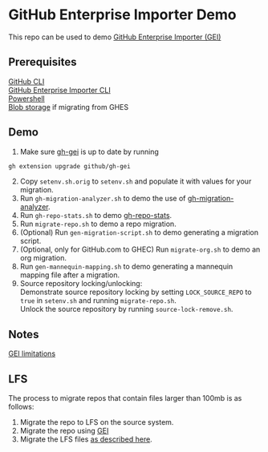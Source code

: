 # GitHub Enterprise Importer Demo
This repo can be used to demo [GitHub Enterprise Importer (GEI)](https://docs.github.com/en/early-access/github/migrating-with-github-enterprise-importer)

## Prerequisites
[GitHub CLI](https://cli.github.com/)  
[GitHub Enterprise Importer CLI](https://github.com/github/gh-gei)  
[Powershell](https://learn.microsoft.com/en-us/powershell/scripting/install/installing-powershell?view=powershell-7.3)  
[Blob storage](https://docs.github.com/en/early-access/enterprise-importer/migrating-repositories-with-github-enterprise-importer/migrating-repositories-from-github-enterprise-server-to-github-enterprise-cloud#step-4-set-up-blob-storage) if migrating from GHES  

## Demo
1. Make sure [gh-gei](https://github.com/github/gh-gei) is up to date by running

```bash
gh extension upgrade github/gh-gei
```

2. Copy `setenv.sh.orig` to `setenv.sh` and populate it with values for your migration.
1. Run `gh-migration-analyzer.sh` to demo the use of [gh-migration-analyzer](https://github.com/github/gh-migration-analyzer).
1. Run `gh-repo-stats.sh` to demo [gh-repo-stats](https://github.com/mona-actions/gh-repo-stats).
1. Run `migrate-repo.sh` to demo a repo migration.
1. (Optional) Run `gen-migration-script.sh` to demo generating a migration script.
1. (Optional, only for GitHub.com to GHEC) Run `migrate-org.sh` to demo an org migration.
1. Run `gen-mannequin-mapping.sh` to demo generating a mannequin mapping file after a migration.
1. Source repository locking/unlocking:  
    Demonstrate source repository locking by setting `LOCK_SOURCE_REPO` to `true` in `setenv.sh` and running `migrate-repo.sh`.  
    Unlock the source repository by running `source-lock-remove.sh`.


## Notes
[GEI limitations](https://docs.github.com/en/early-access/github/migrating-with-github-enterprise-importer/understanding-github-enterprise-importer/migration-support-for-github-enterprise-importer#support-limitations-for-github-enterprise-importer)  

## LFS
The process to migrate repos that contain files larger than 100mb is as follows:
1. Migrate the repo to LFS on the source system.
2. Migrate the repo using [GEI](https://github.com/github/gh-gei)
3. Migrate the LFS files [as described here](https://github.github.com/enterprise-migrations/#/./4.3.0-post-migration-global-caveats).

